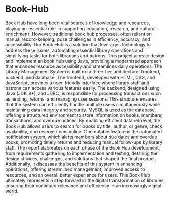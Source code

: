 # Book-Hub
Book Hub have long been vital sources of knowledge and resources, playing an essential role in
 supporting education, research, and cultural enrichment. However, traditional book hub
 processes, often reliant on manual record-keeping, pose challenges in efficiency, accuracy, and
 accessibility. Our Book Hub is a solution that leverages technology to address these issues,
 automating essential library operations and simplifying tasks for both librarians and patrons. This
 project aims to design and implement an book hub using Java, providing a modernized approach
 that enhances resource accessibility and streamlines daily operations.
 The Library Management System is built on a three-tier architecture: frontend, backend, and
 database. The frontend, developed with HTML, CSS, and JavaScript, provides a user-friendly
 interface where library staff and patrons can access various features easily. The backend,
 designed using Java (JDK 8+), and JDBC, is responsible for processing transactions such as
 lending, returns, and managing user sessions. This structure ensures that the system can
 efficiently handle multiple users simultaneously while maintaining data integrity and security.
 MySQL is used as the database, offering a structured environment to store information on books,
 members, transactions, and overdue notices. By enabling efficient data retrieval, the Book Hub
 allows users to search for books by title, author, or genre, check availability, and reserve items
 online. One notable feature is the automated notification system, which alerts members about due
 dates and overdue books, promoting timely returns and reducing manual follow-ups by library
 staff.
 The report elaborates on each phase of the Book Hub development, from requirements gathering
 to implementation and testing, detailing the design choices, challenges, and solutions that shaped
 the final product. Additionally, it discusses the benefits of this system in enhancing operations,
 offering streamlined management, improved access to resources, and an overall better experience
 for users. This Book Hub ultimately represents a step forward in the digital transformation of
 libraries, ensuring their continued relevance and efficiency in an increasingly digital world.
